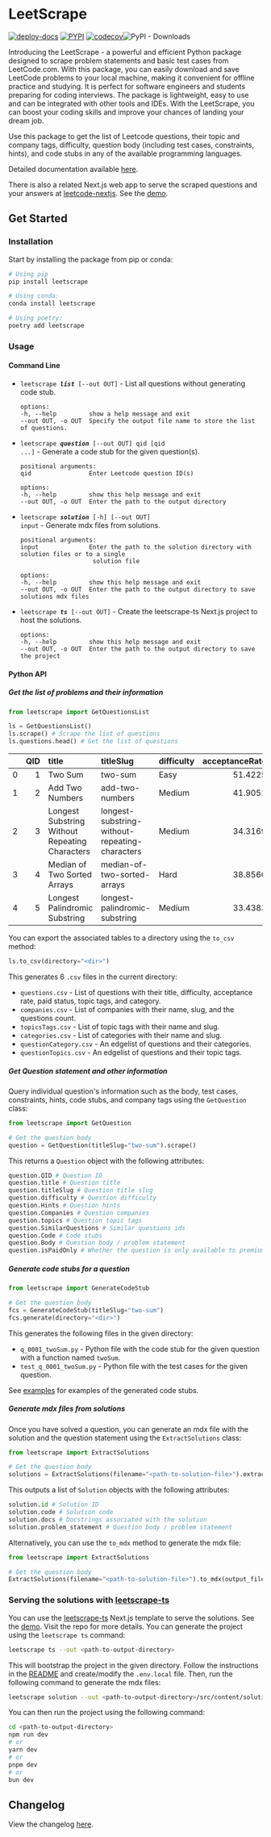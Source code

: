 # LeetScrape

[![deploy-docs](https://github.com/nikhil-ravi/LeetScrape/actions/workflows/pytest-and-docs.yml/badge.svg)](https://leetscrape.chowkabhara.com) [![PYPI](https://img.shields.io/pypi/v/leetscrape)](https://pypi.org/project/leetscrape/) [![codecov](https://codecov.io/gh/nikhil-ravi/LeetScrape/branch/main/graph/badge.svg?token=GWOVLPYSUA)](https://codecov.io/gh/nikhil-ravi/LeetScrape)![PyPI - Downloads](https://img.shields.io/pypi/dm/leetscrape)

Introducing the LeetScrape - a powerful and efficient Python package designed to scrape problem statements and basic test cases from LeetCode.com. With this package, you can easily download and save LeetCode problems to your local machine, making it convenient for offline practice and studying. It is perfect for software engineers and students preparing for coding interviews. The package is lightweight, easy to use and can be integrated with other tools and IDEs. With the LeetScrape, you can boost your coding skills and improve your chances of landing your dream job.

Use this package to get the list of Leetcode questions, their topic and company tags, difficulty, question body (including test cases, constraints, hints), and code stubs in any of the available programming languages.

Detailed documentation available [here](https://leetscrape.chowkabhara.com/).

There is also a related Next.js web app to serve the scraped questions and your answers at [leetcode-nextjs](https://github.com/nikhil-ravi/leetscrape-ts). See the [demo](https://scuffedcode.chowkabhara.com/).

## Get Started

### Installation

Start by installing the package from pip or conda:

```bash
# Using pip
pip install leetscrape

# Using conda:
conda install leetscrape

# Using poetry:
poetry add leetscrape
```

### Usage

#### Command Line

* <code>leetscrape <i><b>list</b></i> [--out OUT]</code> - List all questions without generating code stub.

    ```
    options:
    -h, --help         show a help message and exit
    --out OUT, -o OUT  Specify the output file name to store the list of questions.
    ```
* <code>leetscrape <i><b>question</b></i> [--out OUT] qid [qid ...]</code> - Generate a code stub for the given question(s).

    ```
    positional arguments:
    qid                Enter Leetcode question ID(s)

    options:
    -h, --help         show this help message and exit
    --out OUT, -o OUT  Enter the path to the output directory
    ```
* <code>leetscrape <i><b>solution</b></i> [-h] [--out OUT] input</code> - Generate mdx files from solutions.

    ```
    positional arguments:
    input              Enter the path to the solution directory with solution files or to a single
                        solution file

    options:
    -h, --help         show this help message and exit
    --out OUT, -o OUT  Enter the path to the output directory to save solutions mdx files
    ```
* <code>leetscrape <i><b>ts</b></i> [--out OUT]</code> - Create the leetscrape-ts Next.js project to host the solutions.

    ```
    options:
    -h, --help         show this help message and exit
    --out OUT, -o OUT  Enter the path to the output directory to save the project
    ```

#### Python API

##### Get the list of problems and their information

```python
from leetscrape import GetQuestionsList

ls = GetQuestionsList()
ls.scrape() # Scrape the list of questions
ls.questions.head() # Get the list of questions
```

|    |   QID | title                                          | titleSlug                                      | difficulty   |   acceptanceRate | paidOnly   | topicTags                              | categorySlug   |
|---:|------:|:-----------------------------------------------|:-----------------------------------------------|:-------------|-----------------:|:-----------|:---------------------------------------|:---------------|
|  0 |     1 | Two Sum                                        | two-sum                                        | Easy         |          51.4225 | False      | array,hash-table                       | algorithms     |
|  1 |     2 | Add Two Numbers                                | add-two-numbers                                | Medium       |          41.9051 | False      | linked-list,math,recursion             | algorithms     |
|  2 |     3 | Longest Substring Without Repeating Characters | longest-substring-without-repeating-characters | Medium       |          34.3169 | False      | hash-table,string,sliding-window       | algorithms     |
|  3 |     4 | Median of Two Sorted Arrays                    | median-of-two-sorted-arrays                    | Hard         |          38.8566 | False      | array,binary-search,divide-and-conquer | algorithms     |
|  4 |     5 | Longest Palindromic Substring                  | longest-palindromic-substring                  | Medium       |          33.4383 | False      | string,dynamic-programming             | algorithms     |

You can export the associated tables to a directory using the `to_csv` method:

```python
ls.to_csv(directory="<dir>")
```
This generates 6 `.csv` files in the current directory:
- `questions.csv` - List of questions with their title, difficulty, acceptance rate, paid status, topic tags, and category.
- `companies.csv` - List of companies with their name, slug, and the questions count.
- `topicsTags.csv` - List of topic tags with their name and slug.
- `categories.csv` - List of categories with their name and slug.
- `questionCategory.csv` - An edgelist of questions and their categories.
- `questionTopics.csv` - An edgelist of questions and their topic tags.

##### Get Question statement and other information

Query individual question's information such as the body, test cases, constraints, hints, code stubs, and company tags using the `GetQuestion` class:

```python
from leetscrape import GetQuestion

# Get the question body
question = GetQuestion(titleSlug="two-sum").scrape()
```

This returns a `Question` object with the following attributes:

```python
question.QID # Question ID
question.title # Question title
question.titleSlug # Question title slug
question.difficulty # Question difficulty
question.Hints # Question hints
question.Companies # Question companies
question.topics # Question topic tags
question.SimilarQuestions # Similar questions ids
question.Code # Code stubs
question.Body # Question body / problem statement
question.isPaidOnly # Whether the question is only available to premium users of Leetcode
```

##### Generate code stubs for a question

```python
from leetscrape import GenerateCodeStub

# Get the question body
fcs = GenerateCodeStub(titleSlug="two-sum")
fcs.generate(directory="<dir>")
```
This generates the following files in the given directory:
- `q_0001_twoSum.py` - Python file with the code stub for the given question with a function named `twoSum`.
- `test_q_0001_twoSum.py` - Python file with the test cases for the given question.

See [examples](./example/solutions/) for examples of the generated code stubs.

##### Generate mdx files from solutions

Once you have solved a question, you can generate an mdx file with the solution and the question statement using the `ExtractSolutions` class:

```python
from leetscrape import ExtractSolutions

# Get the question body
solutions = ExtractSolutions(filename="<path-to-solution-file>").extract()
```
This outputs a list of `Solution` objects with the following attributes:

```python
solution.id # Solution ID
solution.code # Solution code
solution.docs # Docstrings associated with the solution
solution.problem_statement # Question body / problem statement
```

Alternatively, you can use the `to_mdx` method to generate the mdx file:

```python
from leetscrape import ExtractSolutions

# Get the question body
ExtractSolutions(filename="<path-to-solution-file>").to_mdx(output_filename="<path-to-output-file>")
```

### Serving the solutions with [leetscrape-ts](https://github.com/nikhil-ravi/leetscrape-ts)

You can use the [leetscrape-ts](https://github.com/nikhil-ravi/leetscrape-ts) Next.js template to serve the solutions. See the [demo](https://scuffedcode.chowkabhara.com/). Visit the repo for more details. You can generate the project using the `leetscrape ts` command:

```bash
leetscrape ts --out <path-to-output-directory>
```
This will bootstrap the project in the given directory. Follow the instructions in the [README](https://github.com/nikhil-ravi/leetscrape-ts/blob/main/README.md) and create/modify the `.env.local` file. Then, run the following command to generate the mdx files:

```bash
leetscrape solution --out <path-to-output-directory>/src/content/solutions <path-to-your-python-solution-directory>
```

You can then run the project using the following command:

```bash
cd <path-to-output-directory>
npm run dev
# or
yarn dev
# or
pnpm dev
# or
bun dev
```

## Changelog

View the changelog [here](https://leetscrape.chowkabhara.com/CHANGELOG/).